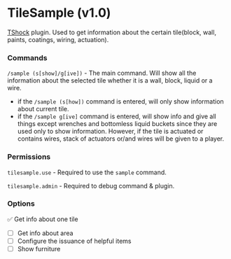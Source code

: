 # TileSample (v1.0)
[TShock](https://github.com/Pryaxis/TShock) plugin. Used to get information about the certain tile(block, wall, paints, coatings, wiring, actuation).

### Commands
`/sample (s[show]/g[ive])` - The main command. Will show all the information about the selected tile whether it is a wall, block, liquid or a wire.
- if the `/sample (s[how])` command is entered, will only show information about current tile.
- if the `/sample g[ive]` command is entered, will show info and give all things except wrenches and bottomless liquid buckets since they are used only to show information. However, if the tile is actuated or contains wires, stack of actuators or/and wires will be given to a player.

### Permissions
`tilesample.use` - Required to use the `sample` command.

`tilesample.admin` - Required to debug command & plugin.

### Options
:white_check_mark: Get info about one tile
- [ ] Get info about area
- [ ] Configure the issuance of helpful items
- [ ] Show furniture
